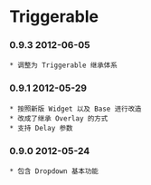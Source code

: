 
# Triggerable


### 0.9.3 2012-06-05
    * 调整为 Triggerable 继承体系


### 0.9.1 2012-05-29
    * 按照新版 Widget 以及 Base 进行改造
    * 改成了继承 Overlay 的方式
    * 支持 Delay 参数


### 0.9.0 2012-05-24
    * 包含 Dropdown 基本功能

